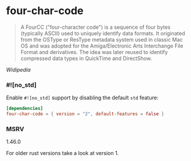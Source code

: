 # four-char-code

> A FourCC ("four-character code") is a sequence of four bytes (typically ASCII) used to uniquely identify data formats. It originated from the OSType or ResType metadata system used in classic Mac OS and was adopted for the Amiga/Electronic Arts Interchange File Format and derivatives. The idea was later reused to identify compressed data types in QuickTime and DirectShow.

*Widipedia*

### #![no_std]

Enable `#![no_std]` support by disabling the default `std` feature:

```toml
[dependencies]
four-char-code = { version = "2", default-features = false }
```

### MSRV

1.46.0

For older rust versions take a look at version 1.
